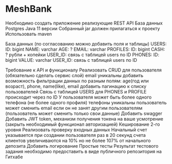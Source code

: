 # MeshBank

Необходимо создать приложение реализующие REST API
База данных Postgres
Java 11 версии
Собранный jar должен прилагаться к проекту
Использовать maven

База данных (по согласованию можно добавить поля и таблицы)
USERS:
    ID: bigint
    NAME: varchar
            AGE: ?
    EMAIL: varchar
PROFILES:
    ID: bigint
    CASH: ? рубли + копейки
    USER_ID: связь с таблицей users по ID
PHONES:
    ID: bigint
    VALUE: varchar
USER_ID: связь с таблицей users по ID

Требование к API и функционалу
Реализовать CRUD для пользователя (обязательно сделать сервис слой)
email уникальны
добавить возможность фильтрации данных по разным полям: age(год или возраст), phone, name(like), email 
добавить пагинацию к списку пользователей
Связь с таблицей USERS для PHONES и PROFILE  происходит через по ID
У пользователя может быть более одного телефона (не более одного профиля)
телефоны уникальны
пользователь может сменить email если он не занят другим пользователям (пользователь может сменить только свои данные)
Добавить swagger
Добавить JWT token, механизм получения токена на ваше усмотрение (закрыть необходимый функционал авторизацией)
Кеширование 2-го уровня
Реализовать проверку входных данных
Начальный счет указывается при создании пользователя
раз в 20 секунд счета клиентов увеличиваются на 10% но не более 107% от начального депозита
Добавить логирование
Простые тесты
Результат тестового задания необходимо предоставить в виде публичного репозитория на Гитхабе 
